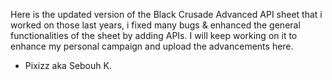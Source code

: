 Here is the updated version of the Black Crusade Advanced API sheet that i worked on those last years, i fixed many bugs & enhanced the general functionalities of the sheet by adding APIs. I will keep working on it to enhance my personal campaign and upload the advancements here.

- Pixizz aka Sebouh K.
